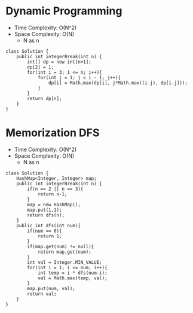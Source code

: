 # Dynamic Programming
* Time Complexity: O(N^2)
* Space Complexity: O(N)
	* N as n
```
class Solution {
    public int integerBreak(int n) {
        int[] dp = new int[n+1];
        dp[2] = 1;
        for(int i = 3; i <= n; i++){
            for(int j = 1; j < i - 1; j++){
                dp[i] = Math.max(dp[i], j*Math.max((i-j), dp[i-j]));
            }
        }
        return dp[n];
    }
}
```
# Memorization DFS
* Time Complexity: O(N^2)
* Space Complexity: O(N)
	* N as n
```
class Solution {
    HashMap<Integer, Integer> map;
    public int integerBreak(int n) {
        if(n == 2 || n == 3){
            return n-1;
        }
        map = new HashMap();
        map.put(1,1);
        return dfs(n);
    }
    public int dfs(int num){        
        if(num == 0){
            return 1;
        }
        if(map.get(num) != null){
            return map.get(num);
        }
        int val = Integer.MIN_VALUE;
        for(int i = 1; i <= num; i++){
            int temp = i * dfs(num-i);
            val = Math.max(temp, val);
        }
        map.put(num, val);
        return val;
    }
}
```